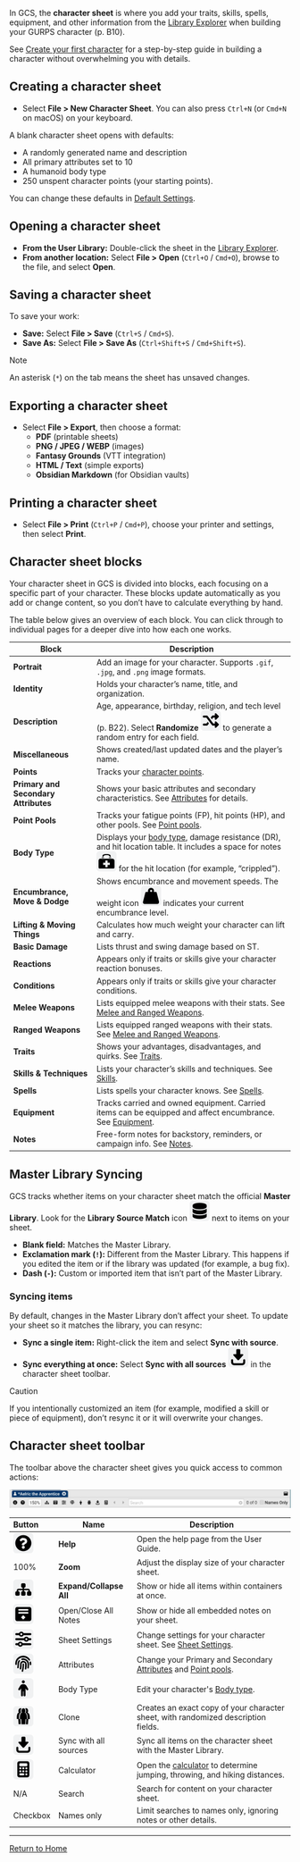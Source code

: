 In GCS, the **character sheet** is where you add your traits, skills, spells, equipment, and other information from the [Library Explorer](Library%20Explorer) when building your GURPS character (p. B10).

See [Create your first character](Create%20your%20first%20character) for a step-by-step guide in building a character without overwhelming you with details.

## Creating a character sheet

- Select **File > New Character Sheet**. You can also press `Ctrl+N` (or `Cmd+N` on macOS) on your keyboard.

A blank character sheet opens with defaults:

- A randomly generated name and description
- All primary attributes set to 10
- A humanoid body type
- 250 unspent character points (your starting points).

You can change these defaults in [Default Settings](Default%20Settings).

## Opening a character sheet

- **From the User Library:** Double-click the sheet in the [Library Explorer](Library%20Explorer).
- **From another location:** Select **File > Open** (`Ctrl+O` / `Cmd+O`), browse to the file, and select **Open**.

## Saving a character sheet

To save your work:

- **Save:** Select **File > Save** (`Ctrl+S` / `Cmd+S`).
- **Save As:** Select **File > Save As** (`Ctrl+Shift+S` / `Cmd+Shift+S`).

> [!NOTE]
> An asterisk (`*`) on the tab means the sheet has unsaved changes.

## Exporting a character sheet

- Select **File > Export**, then choose a format:
  - **PDF** (printable sheets)
  - **PNG / JPEG / WEBP** (images)
  - **Fantasy Grounds** (VTT integration)
  - **HTML / Text** (simple exports)
  - **Obsidian Markdown** (for Obsidian vaults)

## Printing a character sheet

- Select **File > Print** (`Ctrl+P` / `Cmd+P`), choose your printer and settings, then select **Print**.

## Character sheet blocks

Your character sheet in GCS is divided into blocks, each focusing on a specific part of your character. These blocks update automatically as you add or change content, so you don’t have to calculate everything by hand.

The table below gives an overview of each block. You can click through to individual pages for a deeper dive into how each one works.

| Block                                | Description                                                                                                                                                                                                |
| ------------------------------------ | ---------------------------------------------------------------------------------------------------------------------------------------------------------------------------------------------------------- |
| **Portrait**                         | Add an image for your character. Supports `.gif`, `.jpg`, and `.png` image formats.                                                                                                                        |
| **Identity**                         | Holds your character’s name, title, and organization.                                                                                                                                                      |
| **Description**                      | Age, appearance, birthday, religion, and tech level (p. B22). Select **Randomize** ![](images/icons/icn-randomize.svg) to generate a random entry for each field.                                          |
| **Miscellaneous**                    | Shows created/last updated dates and the player’s name.                                                                                                                                                    |
| **Points**                           | Tracks your [character points](character%20points).                                                                                                                                                        |
| **Primary and Secondary Attributes** | Shows your basic attributes and secondary characteristics. See [Attributes](attributes) for details.                                                                                                       |
| **Point Pools**                      | Tracks your fatigue points (FP), hit points (HP), and other pools. See [Point pools](Point%20pools).                                                                                                       |
| **Body Type**                        | Displays your [body type](Body%20type), damage resistance (DR), and hit location table. It includes a space for notes ![](./images/icons/icn-firstAid.svg) for the hit location (for example, “crippled”). |
| **Encumbrance, Move & Dodge**        | Shows encumbrance and movement speeds. The weight icon ![](images/icons/icn-weight.svg) indicates your current encumbrance level.                                                                          |
| **Lifting & Moving Things**          | Calculates how much weight your character can lift and carry.                                                                                                                                              |
| **Basic Damage**                     | Lists thrust and swing damage based on ST.                                                                                                                                                                 |
| **Reactions**                        | Appears only if traits or skills give your character reaction bonuses.                                                                                                                                     |
| **Conditions**                       | Appears only if traits or skills give your character conditions.                                                                                                                                           |
| **Melee Weapons**                    | Lists equipped melee weapons with their stats. See [Melee and Ranged Weapons](Melee%20and%20Ranged%20Weapons).                                                                                             |
| **Ranged Weapons**                   | Lists equipped ranged weapons with their stats. See [Melee and Ranged Weapons](Melee%20and%20Ranged%20Weapons).                                                                                            |
| **Traits**                           | Shows your advantages, disadvantages, and quirks. See [Traits](Traits).                                                                                                                                    |
| **Skills & Techniques**              | Lists your character’s skills and techniques. See [Skills](Skills).                                                                                                                                        |
| **Spells**                           | Lists spells your character knows. See [Spells](Spells).                                                                                                                                                   |
| **Equipment**                        | Tracks carried and owned equipment. Carried items can be equipped and affect encumbrance. See [Equipment](Equipment).                                                                                      |
| **Notes**                            | Free-form notes for backstory, reminders, or campaign info. See [Notes](Notes).                                                                                                                            |

## Master Library Syncing

GCS tracks whether items on your character sheet match the official **Master Library**. Look for the **Library Source Match** icon ![](images/icons/icn-source.svg) next to items on your sheet.

- **Blank field:** Matches the Master Library.
- **Exclamation mark (`!`):** Different from the Master Library. This happens if you edited the item or if the library was updated (for example, a bug fix).
- **Dash (`-`):** Custom or imported item that isn’t part of the Master Library.

### Syncing items

By default, changes in the Master Library don’t affect your sheet. To update your sheet so it matches the library, you can resync:

- **Sync a single item:** Right-click the item and select **Sync with source**.
- **Sync everything at once:** Select **Sync with all sources** ![](images/icons/icn-syncSources.svg) in the character sheet toolbar.

> [!caution]  
> If you intentionally customized an item (for example, modified a skill or piece of equipment), don’t resync it or it will overwrite your changes.

## Character sheet toolbar

The toolbar above the character sheet gives you quick access to common actions:

![Character Sheet Toolbar](./images/screenshots/scrn-toolbar-characterSheet.png)

| Button                                   | Name                    | Description                                                                                  |
| :--------------------------------------- | ----------------------- | -------------------------------------------------------------------------------------------- |
| ![](images/icons/icn-help.svg)           | **Help**                | Open the help page from the User Guide.                                                      |
| 100%                                     | **Zoom**                | Adjust the display size of your character sheet.                                             |
| ![](images/icons/icn-expand.svg)         | **Expand/Collapse All** | Show or hide all items within containers at once.                                            |
| ![](images/icons/icn-openCloseNotes.svg) | Open/Close All Notes    | Show or hide all embedded notes on your sheet.                                               |
| ![](images/icons/icn-sheetSettings.svg)  | Sheet Settings          | Change settings for your character sheet. See [Sheet Settings](Sheet%20Settings).            |
| ![](images/icons/icn-attributes.svg)     | Attributes              | Change your Primary and Secondary [Attributes](Attributes) and [Point pools](Point%20pools). |
| ![](images/icons/icn-bodyType.svg)       | Body Type               | Edit your character's [Body type](Body%20type).                                              |
| ![](images/icons/icn-clone.svg)          | Clone                   | Creates an exact copy of your character sheet, with randomized description fields.           |
| ![](images/icons/icn-syncSources.svg)    | Sync with all sources   | Sync all items on the character sheet with the Master Library.                               |
| ![](images/icons/icn-calculator.svg)     | Calculator              | Open the [calculator](calculator) to determine jumping, throwing, and hiking distances.      |
| N/A                                      | Search                  | Search for content on your character sheet.                                                  |
| Checkbox                                 | Names only              | Limit searches to names only, ignoring notes or other details.                               |

---

[Return to Home](Home)
